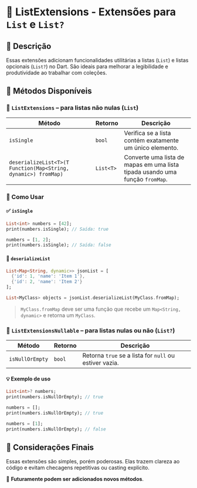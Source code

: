 # 📜 ListExtensions - Extensões para `List` e `List?`

## 📖 Descrição

Essas extensões adicionam funcionalidades utilitárias a listas (`List`) e listas opcionais (`List?`) no Dart. São ideais para melhorar a legibilidade e produtividade ao trabalhar com coleções.

## 🔧 Métodos Disponíveis

### 🔹 `ListExtensions` – para listas não nulas (`List`)

| Método                                                         | Retorno   | Descrição                                                                    |
| -------------------------------------------------------------- | --------- | ---------------------------------------------------------------------------- |
| `isSingle`                                                     | `bool`    | Verifica se a lista contém exatamente um único elemento.                     |
| `deserializeList<T>(T Function(Map<String, dynamic>) fromMap)` | `List<T>` | Converte uma lista de mapas em uma lista tipada usando uma função `fromMap`. |

### 🚀 Como Usar

#### ✅ `isSingle`

```dart
List<int> numbers = [42];
print(numbers.isSingle); // Saída: true

numbers = [1, 2];
print(numbers.isSingle); // Saída: false
```

#### 🔁 `deserializeList`

```dart
List<Map<String, dynamic>> jsonList = [
  {'id': 1, 'name': 'Item 1'},
  {'id': 2, 'name': 'Item 2'}
];

List<MyClass> objects = jsonList.deserializeList(MyClass.fromMap);
```

> `MyClass.fromMap` deve ser uma função que recebe um `Map<String, dynamic>` e retorna um `MyClass`.



### 🔹 `ListExtensionsNullable` – para listas nulas ou não (`List?`)

| Método          | Retorno | Descrição                                              |
| --------------- | ------- | ------------------------------------------------------ |
| `isNullOrEmpty` | `bool`  | Retorna `true` se a lista for `null` ou estiver vazia. |

#### 💡 Exemplo de uso

```dart
List<int>? numbers;
print(numbers.isNullOrEmpty); // true

numbers = [];
print(numbers.isNullOrEmpty); // true

numbers = [1];
print(numbers.isNullOrEmpty); // false
```

## 📌 Considerações Finais

Essas extensões são simples, porém poderosas. Elas trazem clareza ao código e evitam checagens repetitivas ou casting explícito.

🔮 **Futuramente podem ser adicionados novos métodos**.
